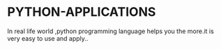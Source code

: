 # PYTHON-APPLICATIONS
In real life world ,python programming language helps you the more.it is very easy to use and apply..
